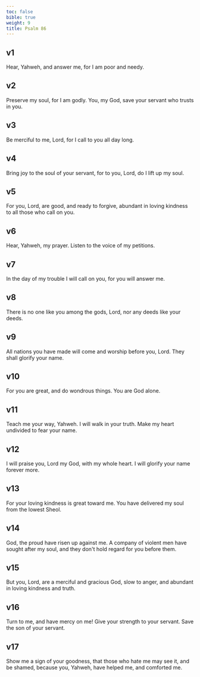 ```yaml
---
toc: false
bible: true
weight: 9
title: Psalm 86
---
```




## v1 
Hear, Yahweh, and answer me, for I am poor and needy. 

## v2 
Preserve my soul, for I am godly. You, my God, save your servant who trusts in you. 

## v3 
Be merciful to me, Lord, for I call to you all day long. 

## v4 
Bring joy to the soul of your servant, for to you, Lord, do I lift up my soul. 

## v5 
For you, Lord, are good, and ready to forgive, abundant in loving kindness to all those who call on you. 

## v6 
Hear, Yahweh, my prayer. Listen to the voice of my petitions. 

## v7 
In the day of my trouble I will call on you, for you will answer me. 

## v8 
There is no one like you among the gods, Lord, nor any deeds like your deeds. 

## v9 
All nations you have made will come and worship before you, Lord. They shall glorify your name. 

## v10 
For you are great, and do wondrous things. You are God alone. 

## v11 
Teach me your way, Yahweh. I will walk in your truth. Make my heart undivided to fear your name. 

## v12 
I will praise you, Lord my God, with my whole heart. I will glorify your name forever more. 

## v13 
For your loving kindness is great toward me. You have delivered my soul from the lowest Sheol. 

## v14 
God, the proud have risen up against me. A company of violent men have sought after my soul, and they don't hold regard for you before them. 

## v15 
But you, Lord, are a merciful and gracious God, slow to anger, and abundant in loving kindness and truth. 

## v16 
Turn to me, and have mercy on me! Give your strength to your servant. Save the son of your servant. 

## v17 
Show me a sign of your goodness, that those who hate me may see it, and be shamed, because you, Yahweh, have helped me, and comforted me.
